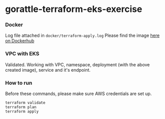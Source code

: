 # gorattle-terraform-eks-exercise

### Docker 

Log file attached in `docker/terraform-apply.log`
Please find the image [here on Dockerhub](https://hub.docker.com/repository/docker/tanvirsingh/gorattle-experiment/tags?page=1&ordering=last_updated)

### VPC with EKS
Validated. Working with VPC, namespace, deployment (with the above created image), service and it's endpoint.

### How to run

Before these commands, please make sure AWS credentials are set up.

```
terraform validate
terraform plan
terraform apply
```
